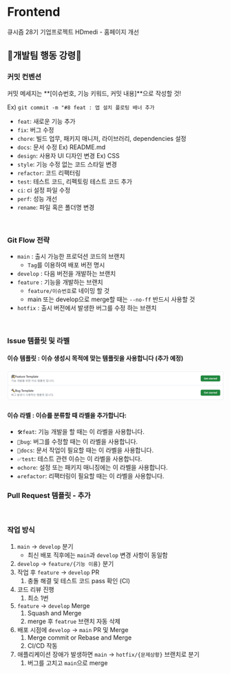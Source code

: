 # Frontend

큐시즘 28기 기업프로젝트 HDmedi - 홈페이지 개선

## 📢개발팀 행동 강령📢

### 커밋 컨벤션

커밋 메세지는 **[이슈번호, 기능 키워드, 커밋 내용]**으로 작성할 것!

Ex) `git commit -m "#8 feat : 앱 설치 플로팅 배너 추가 `

- `feat`: 새로운 기능 추가
- `fix`: 버그 수정
- `chore`: 빌드 업무, 패키지 매니저, 라이브러리, dependencies 설정
- `docs`: 문서 수정 Ex) README.md
- `design`: 사용자 UI 디자인 변경 Ex) CSS
- `style`: 기능 수정 없는 코드 스타일 변경
- `refactor`: 코드 리팩터링
- `test`: 테스트 코드, 리펙토링 테스트 코드 추가
- `ci`: ci 설정 파일 수정
- `perf`: 성능 개선
- `rename`: 파일 혹은 폴더명 변경

<br>

### Git Flow 전략

- `main` : 출시 가능한 프로덕션 코드의 브랜치
  - `Tag`를 이용하여 배포 버전 명시
- `develop` : 다음 버전을 개발하는 브랜치
- `feature` : 기능을 개발하는 브랜치
  - `feature/이슈번호`로 네이밍 할 것
  - main 또는 develop으로 merge할 때는 `--no-ff` 반드시 사용할 것
- `hotfix` : 출시 버전에서 발생한 버그를 수정 하는 브랜치

<br>

### Issue 템플릿 및 라벨

#### 이슈 템플릿 : 이슈 생성시 목적에 맞는 템플릿을 사용합니다 (추가 예정)

![Alt text](image.png)

#### 이슈 라벨 : 이슈를 분류할 때 라벨을 추가합니다:

- `🛠feat`: 기능 개발을 할 때는 이 라벨을 사용합니다.
- `🔨bug`: 버그를 수정할 때는 이 라벨을 사용합니다.
- `📃docs`: 문서 작업이 필요할 때는 이 라벨을 사용합니다.
- `✅test`: 테스트 관련 이슈는 이 라벨을 사용합니다.
- `⚙chore`: 설정 또는 패키지 매니징에는 이 라벨을 사용합니다.
- `♻refactor`: 리팩터링이 필요할 때는 이 라벨을 사용합니다.

### Pull Request 템플릿 - 추가

<br>

### 작업 방식

1. `main` → `develop` 분기
   - 최신 배포 직후에는 `main`과 `develop` 변경 사항이 동일함
2. `develop` → `feature/{기능 이름}` 분기
3. 작업 후 `feature` → `develop` PR
   1. 충돌 해결 및 테스트 코드 pass 확인 (CI)
4. 코드 리뷰 진행
   1. 최소 1번
5. `feature` → `develop` Merge
   1. Squash and Merge
   2. merge 후 `featrue` 브랜치 자동 삭제
6. 배포 시점에 `develop` → `main` PR 및 Merge
   1. Merge commit or Rebase and Merge
   2. CI/CD 작동
7. 애플리케이션 장애가 발생하면 `main` → `hotfix/{문제상황}` 브랜치로 분기
   1. 버그를 고치고 `main`으로 merge
